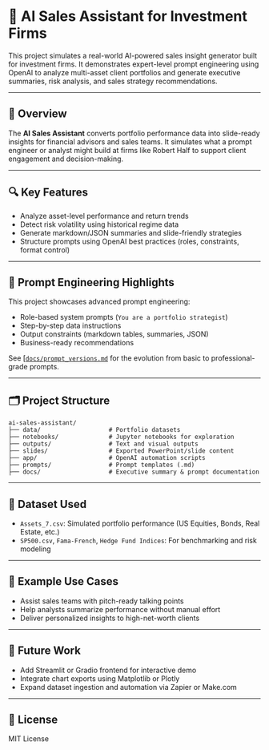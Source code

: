 # 🤖 AI Sales Assistant for Investment Firms

This project simulates a real-world AI-powered sales insight generator built for investment firms. It demonstrates expert-level prompt engineering using OpenAI to analyze multi-asset client portfolios and generate executive summaries, risk analysis, and sales strategy recommendations.

---

## 📌 Overview

The **AI Sales Assistant** converts portfolio performance data into slide-ready insights for financial advisors and sales teams. It simulates what a prompt engineer or analyst might build at firms like Robert Half to support client engagement and decision-making.

---

## 🔍 Key Features

- Analyze asset-level performance and return trends
- Detect risk volatility using historical regime data
- Generate markdown/JSON summaries and slide-friendly strategies
- Structure prompts using OpenAI best practices (roles, constraints, format control)

---

## 🧠 Prompt Engineering Highlights

This project showcases advanced prompt engineering:

- Role-based system prompts (`You are a portfolio strategist`)
- Step-by-step data instructions
- Output constraints (markdown tables, summaries, JSON)
- Business-ready recommendations

See [[`docs/prompt_versions.md`](./docs/prompt_versions.md](https://github.com/tyribeiro/ai-sales-assistant/blob/main/ai-sales-assistant/docs/prompt_versions.md)) for the evolution from basic to professional-grade prompts.

---

## 🗂️ Project Structure

```
ai-sales-assistant/
├── data/                   # Portfolio datasets
├── notebooks/              # Jupyter notebooks for exploration
├── outputs/                # Text and visual outputs
├── slides/                 # Exported PowerPoint/slide content
├── app/                    # OpenAI automation scripts
├── prompts/                # Prompt templates (.md)
├── docs/                   # Executive summary & prompt documentation
```

---

## 📁 Dataset Used

- `Assets_7.csv`: Simulated portfolio performance (US Equities, Bonds, Real Estate, etc.)
- `SP500.csv`, `Fama-French`, `Hedge Fund Indices`: For benchmarking and risk modeling

---

## 🚀 Example Use Cases

- Assist sales teams with pitch-ready talking points
- Help analysts summarize performance without manual effort
- Deliver personalized insights to high-net-worth clients

---

## 🧩 Future Work

- Add Streamlit or Gradio frontend for interactive demo
- Integrate chart exports using Matplotlib or Plotly
- Expand dataset ingestion and automation via Zapier or Make.com

---

## 🧾 License

MIT License
